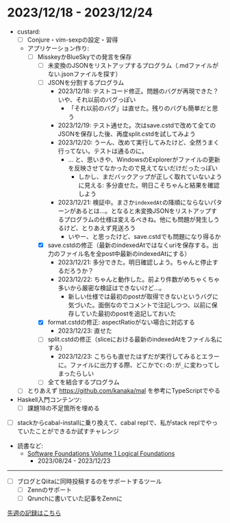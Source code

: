 # 2023/12/18 - 2023/12/24

- custard:
    - [ ] Conjure・vim-sexpの設定・習得
    - アプリケーション作り:
        - [ ] MisskeyかBlueSkyでの発言を保存
            - [ ] 未変換のJSONをリストアップするプログラム（.mdファイルがない.jsonファイルを探す）
            - [ ] JSONを分割するプログラム
                - 2023/12/18: テストコード修正。問題のバグが再現できた？いや、それ以前のバグっぽい
                    - 「それ以前のバグ」は直せた。残りのバグも簡単だと思う
                - 2023/12/19: テスト通せた。次はsave.cstdで改めて全てのJSONを保存した後、再度split.cstdを試してみよう
                - 2023/12/20: うーん、改めて実行してみたけど、全然うまく行ってない。テストは通るのに。
                    - ... と、思いきや、WindowsのExplorerがファイルの更新を反映させてなかったので見えてないだけだったっぽい
                        - しかし、まだバックアップが正しく取れていないように見える: 多分直せた。明日こそちゃんと結果を確認しよう
                - 2023/12/21: 検証中。まさか`indexedAt`の降順にならないパターンがあるとは...。となると未変換JSONをリストアップするプログラムの仕様は変えるべきね。他にも問題が発生しうるけど、とりあえず見送ろう
                    - いやー、と思ったけど、save.cstdでも問題になり得るか
            - [x] save.cstdの修正（最新のindexedAtではなくuriを保存する。出力のファイル名を全post中最新のindexedAtにする）
                - 2023/12/21: 多分できた。明日確認しよう。ちゃんと停止するだろうか？
                - 2023/12/22: ちゃんと動作した。前より件数がめちゃくちゃ多いから厳密な検証はできないけど...。
                    - 新しい仕様では最初のpostが取得できないというバグに気づいた。面倒なのでコメントで注記しつつ、以前に保存していた最初のpostを追記しておいた
            - [x] format.cstdの修正: aspectRatioがない場合に対応する
                - 2023/12/23: 直せた
            - [ ] split.cstdの修正（sliceにおける最新のindexedAtをファイル名にする）
                - 2023/12/23: こちらも直せたはずだが実行してみるとエラーに。ファイルに出力する際、どこかで`C:`の`:`が`_`に変わってしまったらしい
            - [ ] 全てを結合するプログラム
    - [ ] とりあえず <https://github.com/kanaka/mal> を参考にTypeScriptでやる
- Haskell入門コンテンツ:
    - [ ] 課題18の不足箇所を埋める
- [ ] stackからcabal-installに乗り換えて、cabal replで、私がstack replでやっていたことができるか試すチャレンジ
- 読書など:
    - [Software Foundations Volume 1 Logical Foundations](https://softwarefoundations.cis.upenn.edu/lf-current/index.html)
        - 2023/08/24 - 2023/12/23

------

- [ ] ブログとQiitaに同時投稿するのをサポートするツール
    - [ ] Zennのサポート
    - [ ] Qrunchに書いていた記事をZennに

[先週の記録はこちら](https://github.com/igrep/daily-commits/blob/f18fc49dccc543e833957befc72cd122d3ac3328/yesterday.md)
